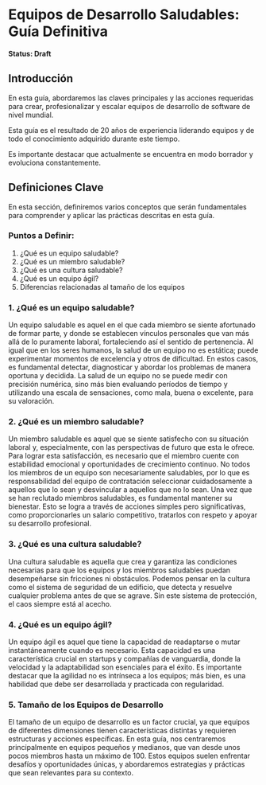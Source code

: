 # Equipos de Desarrollo Saludables: Guía Definitiva
**Status: Draft**

## Introducción

En esta guía, abordaremos las claves principales y las acciones requeridas para crear, profesionalizar y escalar equipos de desarrollo de software de nivel mundial.

Esta guía es el resultado de 20 años de experiencia liderando equipos y de todo el conocimiento adquirido durante este tiempo.

Es importante destacar que actualmente se encuentra en modo borrador y evoluciona constantemente.

## Definiciones Clave

En esta sección, definiremos varios conceptos que serán fundamentales para comprender y aplicar las prácticas descritas en esta guía.

### Puntos a Definir:

1. ¿Qué es un equipo saludable?
2. ¿Qué es un miembro saludable?
3. ¿Qué es una cultura saludable?
4. ¿Qué es un equipo ágil?
5. Diferencias relacionadas al tamaño de los equipos

### 1. ¿Qué es un equipo saludable?

Un equipo saludable es aquel en el que cada miembro se siente afortunado de formar parte, y donde se establecen vínculos personales que van más allá de lo puramente laboral, fortaleciendo así el sentido de pertenencia. Al igual que en los seres humanos, la salud de un equipo no es estática; puede experimentar momentos de excelencia y otros de dificultad. En estos casos, es fundamental detectar, diagnosticar y abordar los problemas de manera oportuna y decidida. La salud de un equipo no se puede medir con precisión numérica, sino más bien evaluando períodos de tiempo y utilizando una escala de sensaciones, como mala, buena o excelente, para su valoración.

### 2. ¿Qué es un miembro saludable?

Un miembro saludable es aquel que se siente satisfecho con su situación laboral y, especialmente, con las perspectivas de futuro que esta le ofrece. Para lograr esta satisfacción, es necesario que el miembro cuente con estabilidad emocional y oportunidades de crecimiento continuo. No todos los miembros de un equipo son necesariamente saludables, por lo que es responsabilidad del equipo de contratación seleccionar cuidadosamente a aquellos que lo sean y desvincular a aquellos que no lo sean. Una vez que se han reclutado miembros saludables, es fundamental mantener su bienestar. Esto se logra a través de acciones simples pero significativas, como proporcionarles un salario competitivo, tratarlos con respeto y apoyar su desarrollo profesional.

### 3. ¿Qué es una cultura saludable?

Una cultura saludable es aquella que crea y garantiza las condiciones necesarias para que los equipos y los miembros saludables puedan desempeñarse sin fricciones ni obstáculos. Podemos pensar en la cultura como el sistema de seguridad de un edificio, que detecta y resuelve cualquier problema antes de que se agrave. Sin este sistema de protección, el caos siempre está al acecho.
### 4. ¿Qué es un equipo ágil?

Un equipo ágil es aquel que tiene la capacidad de readaptarse o mutar instantáneamente cuando es necesario. Esta capacidad es una característica crucial en startups y compañías de vanguardia, donde la velocidad y la adaptabilidad son esenciales para el éxito. Es importante destacar que la agilidad no es intrínseca a los equipos; más bien, es una habilidad que debe ser desarrollada y practicada con regularidad.

### 5. Tamaño de los Equipos de Desarrollo

El tamaño de un equipo de desarrollo es un factor crucial, ya que equipos de diferentes dimensiones tienen características distintas y requieren estructuras y acciones específicas. En esta guía, nos centraremos principalmente en equipos pequeños y medianos, que van desde unos pocos miembros hasta un máximo de 100. Estos equipos suelen enfrentar desafíos y oportunidades únicas, y abordaremos estrategias y prácticas que sean relevantes para su contexto.
